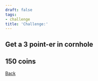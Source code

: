 ```yaml
---
draft: false
tags:
- challenge
title: 'Challenge:'
---
```

## Get a 3 point-er in cornhole
## 150 coins
[Back](/jetlag) 
